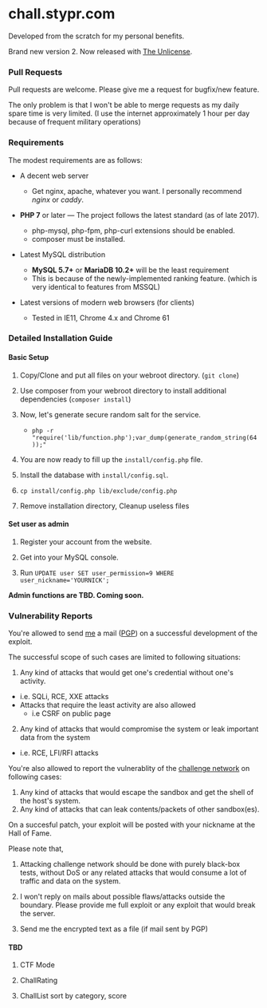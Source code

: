 # chall.stypr.com

Developed from the scratch for my personal benefits.

Brand new version 2.  Now released with [The Unlicense](LICENSE.md).

### Pull Requests

Pull requests are welcome. Please give me a request for bugfix/new feature.

The only problem is that I won't be able to merge requests as my daily spare time is very limited. (I use the internet approximately 1 hour per day because of frequent military operations)

### Requirements

The modest requirements are as follows:

* A decent web server 
  * Get nginx, apache, whatever you want. I personally recommend *nginx* or *caddy*.

* **PHP 7** or later &mdash; The project follows the latest standard (as of late 2017).
  * php-mysql, php-fpm, php-curl extensions should be enabled.
  * composer must be installed.

* Latest MySQL distribution
  *  **MySQL 5.7+** or  **MariaDB 10.2+** will be the least requirement
  * This is because of the newly-implemented ranking feature. (which is very identical to features from MSSQL)

* Latest versions of modern web browsers (for clients)
  * Tested in IE11, Chrome 4.x and Chrome 61

### Detailed Installation Guide

#### Basic Setup

1. Copy/Clone and put all files on your webroot directory. (`git clone`)

2. Use composer from your webroot directory to install additional dependencies (`composer install`)

3. Now, let's generate secure random salt for the service.
    * `php -r "require('lib/function.php');var_dump(generate_random_string(64));"`

4. You are now ready to fill up the `install/config.php` file.

5. Install the database with `install/config.sql`.

6. `cp install/config.php lib/exclude/config.php`

7. Remove installation directory, Cleanup useless files

#### Set user as admin

1. Register your account from the website.

2. Get into your MySQL console.

3. Run `UPDATE user SET user_permission=9 WHERE user_nickname='YOURNICK';`


**Admin functions are TBD. Coming soon.**


### Vulnerability Reports

You're allowed to send [me](https://harold.kim/) a mail ([PGP](https://harold.kim/pubkey)) on a successful development of the exploit.

The successful scope of such cases are limited to following situations:

1. Any kind of attacks that would get one's credential without one's activity. 
  * i.e. SQLi, RCE, XXE attacks
  * Attacks that require the least activity are also allowed
     * i.e CSRF on public page

2. Any kind of attacks that would compromise the system or leak important data from the system
 * i.e. RCE, LFI/RFI attacks

You're also allowed to report the vulnerablity of the [challenge network](https://eagle-jump.org/) on following cases:

1. Any kind of attacks that would escape the sandbox and get the shell of the host's system.
2. Any kind of attacks that can leak contents/packets of other sandbox(es).

On a succesful patch, your exploit will be posted with your nickname at the Hall of Fame.

Please note that,

1. Attacking challenge network should be done with purely black-box tests, without DoS or any related attacks that would consume a lot of traffic and data on the system.

2. I won't reply on mails about possible flaws/attacks outside the boundary. Please provide me full exploit or any exploit that would break the server.

3. Send me the encrypted text as a file (if mail sent by PGP)

#### TBD

1. CTF Mode

2. ChallRating

3. ChallList sort by category, score

